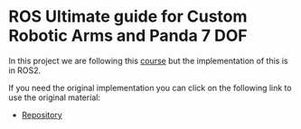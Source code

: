 # ROS Ultimate guide for Custom Robotic Arms and Panda 7 DOF

In this project we are following this [course](udemy.com/course/robotics-with-ros-build-robotic-arm-in-gazebo-and-moveit/learn/lecture/28754754#overview) but the implementation of this is in ROS2.

If you need the original implementation you can click on the following link to use the original material:

- [Repository](https://github.com/noshluk2/ROS-Ultimate-guide-for-Custom-Robotic-Arms-and-Panda-7-DOF-)
